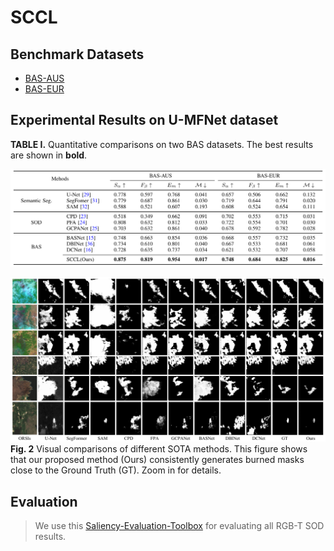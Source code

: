# SCCL


## Benchmark Datasets

- [BAS-AUS](https://drive.google.com/drive/folders/1So0dHK5-aKj1t6OmFhRGLh_0nsXbldZE?usp=sharing) 
- [BAS-EUR](https://drive.google.com/drive/folders/1kEGOuljxKxIYwH54sNH_Wqmw7Sf7tTw5?usp=sharing) 

## Experimental Results on U-MFNet dataset

**TABLE I.** Quantitative comparisons on two BAS datasets. The best results are shown in **bold**.

![image](./figs/sota.png)  



![image](./figs/res.png)
**Fig. 2** Visual comparisons of different SOTA methods.
		This figure shows that our proposed method (Ours) consistently generates burned masks close to the Ground Truth (GT).
		Zoom in for details.

## Evaluation
> We use this [Saliency-Evaluation-Toolbox](https://github.com/jiwei0921/Saliency-Evaluation-Toolbox) for evaluating all RGB-T SOD results.
